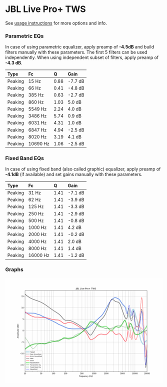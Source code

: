 # JBL Live Pro+ TWS
See [usage instructions](https://github.com/jaakkopasanen/AutoEq#usage) for more options and info.

### Parametric EQs
In case of using parametric equalizer, apply preamp of **-4.5dB** and build filters manually
with these parameters. The first 5 filters can be used independently.
When using independent subset of filters, apply preamp of **-4.3 dB**.

| Type    | Fc       |    Q | Gain    |
|:--------|:---------|:-----|:--------|
| Peaking | 15 Hz    | 0.88 | -7.7 dB |
| Peaking | 66 Hz    | 0.41 | -4.8 dB |
| Peaking | 385 Hz   | 0.63 | -2.7 dB |
| Peaking | 860 Hz   | 1.03 | 5.0 dB  |
| Peaking | 5549 Hz  | 2.24 | 4.0 dB  |
| Peaking | 3486 Hz  | 5.74 | 0.9 dB  |
| Peaking | 6031 Hz  | 4.31 | 1.0 dB  |
| Peaking | 6847 Hz  | 4.94 | -2.5 dB |
| Peaking | 8020 Hz  | 3.19 | 4.1 dB  |
| Peaking | 10690 Hz | 1.06 | -2.5 dB |

### Fixed Band EQs
In case of using fixed band (also called graphic) equalizer, apply preamp of **-4.1dB**
(if available) and set gains manually with these parameters.

| Type    | Fc       |    Q | Gain    |
|:--------|:---------|:-----|:--------|
| Peaking | 31 Hz    | 1.41 | -7.1 dB |
| Peaking | 62 Hz    | 1.41 | -3.9 dB |
| Peaking | 125 Hz   | 1.41 | -3.3 dB |
| Peaking | 250 Hz   | 1.41 | -2.9 dB |
| Peaking | 500 Hz   | 1.41 | -0.8 dB |
| Peaking | 1000 Hz  | 1.41 | 4.2 dB  |
| Peaking | 2000 Hz  | 1.41 | -0.2 dB |
| Peaking | 4000 Hz  | 1.41 | 2.0 dB  |
| Peaking | 8000 Hz  | 1.41 | 1.4 dB  |
| Peaking | 16000 Hz | 1.41 | -1.2 dB |

### Graphs
![](./JBL%20Live%20Pro+%20TWS.png)